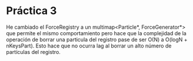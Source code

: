 # Práctica 3
He cambiado el ForceRegistry a un multimap<Particle*, ForceGenerator*> que permite el mismo comportamiento pero hace que la complejidad de la operación de borrar una particula del registro pase de ser O(N) a O(logN + nKeysPart). Esto hace que no ocurra lag al borrar un alto número de partículas del registro. 
